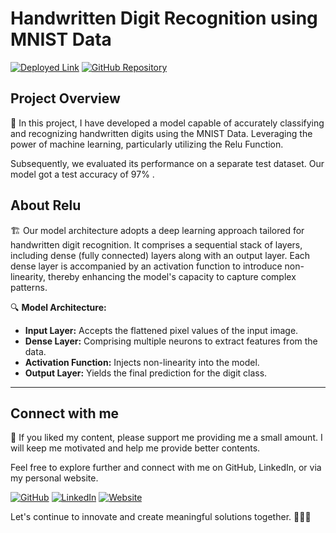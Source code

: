 # Handwritten Digit Recognition using MNIST Data

[![Deployed Link](https://img.shields.io/badge/Deployed_Link-Streamlit-blue?style=flat-square)](https://handwritten-digit-recognition-np.streamlit.app/)
[![GitHub Repository](https://img.shields.io/badge/Repository-Github-blue?style=flat-square&logo=github)](https://github.com/nabdeep-patel/handwritten-digit-recognition/)

## Project Overview

📝 In this project, I have developed a model capable of accurately classifying and recognizing handwritten digits using the MNIST Data. Leveraging the power of machine learning, particularly utilizing the Relu Function.

Subsequently, we evaluated its performance on a separate test dataset. Our model got a test accuracy of 97% .

## About Relu

🏗️ Our model architecture adopts a deep learning approach tailored for handwritten digit recognition. It comprises a sequential stack of layers, including dense (fully connected) layers along with an output layer. Each dense layer is accompanied by an activation function to introduce non-linearity, thereby enhancing the model's capacity to capture complex patterns.

🔍 **Model Architecture:**

- **Input Layer:** Accepts the flattened pixel values of the input image.
- **Dense Layer:** Comprising multiple neurons to extract features from the data.
- **Activation Function:** Injects non-linearity into the model.
- **Output Layer:** Yields the final prediction for the digit class.

---

## Connect with me

🚀 If you liked my content, please support me providing me a small amount. I will keep me motivated and help me provide better contents.

Feel free to explore further and connect with me on GitHub, LinkedIn, or via my personal website. 

[![GitHub](https://img.shields.io/badge/GitHub-Profile-blue?style=flat-square&logo=github)](https://github.com/nabdeep-patel)
[![LinkedIn](https://img.shields.io/badge/LinkedIn-Profile-blue?style=flat-square&logo=linkedin)](https://www.linkedin.com/in/nabdeeppatel)
[![Website](https://img.shields.io/badge/Personal-Website-blue?style=flat-square&logo=chrome)](https://linktr.ee/nabdeeppatel/store)

Let's continue to innovate and create meaningful solutions together. 🚀🔬✨
